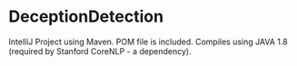 # DeceptionDetection
IntelliJ Project using Maven. POM file is included.
Compiles using JAVA 1.8 (required by Stanford CoreNLP - a dependency).
